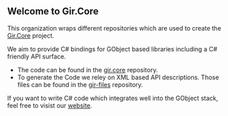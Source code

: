 ## Welcome to Gir.Core

This organization wraps different repositories which are used to create the [Gir.Core](https://github.com/gircore/gir.core) project.

We aim to provide C# bindings for GObject based libraries including a C# friendly API surface.

* The code can be found in the [gir.core](https://github.com/gircore/gir.core) repository.
* To generate the Code we reley on XML based API descriptions. Those files can be found in the [gir-files](https://github.com/gircore/gir-files) repository.

If you want to write C# code which integrates well into the GObject stack, feel free to visist our [website](https://gircore.github.io/).
